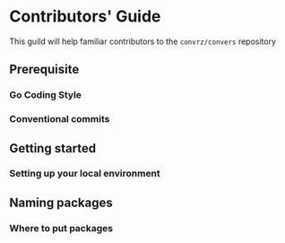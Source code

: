 # Contributors' Guide
This guild will help familiar contributors to the `convrz/convers` repository

## Prerequisite

### Go Coding Style

### Conventional commits

## Getting started

### Setting up your local environment

## Naming packages

### Where to put packages